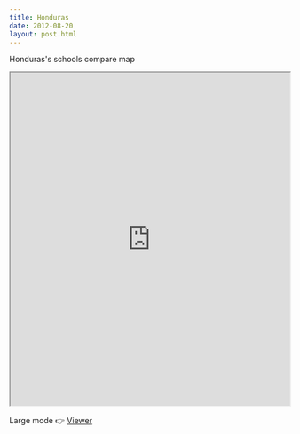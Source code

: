 ```yaml
---
title: Honduras
date: 2012-08-20
layout: post.html
---
```


Honduras's schools compare map
<div class="mapParent">
    <iframe id="honduras"
        width="100%"
        height="600px"
        src="http://devseed.com/project-connect-visualizations/countries/honduras/">
    </iframe>
</div>

Large mode 👉 [Viewer](../../countries/honduras/)